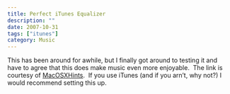 ```yaml
---
title: Perfect iTunes Equalizer
description: ""
date: 2007-10-31
tags: ["itunes"]
category: Music
---
```



This has been around for awhile, but I finally got around to testing it and have to agree that this does make music even more enjoyable. &nbsp;The link is courtesy of&nbsp;<a href="https://web.archive.org/web/20131211172927/http://www.macosxhints.com/article.php?story=20040902070807431">MacOSXHints</a>. &nbsp;If you use iTunes (and if you arn’t, why not?) I would recommend setting this up.
